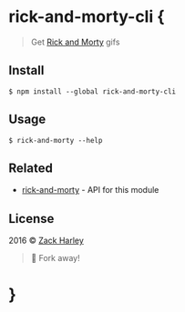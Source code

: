 # rick-and-morty-cli {

> Get [Rick and Morty][1] gifs

## Install

```
$ npm install --global rick-and-morty-cli
```

## Usage

```
$ rick-and-morty --help
```

## Related

 - [rick-and-morty][2] - API for this module

## License

2016 © [Zack Harley][3]
> :fork_and_knife: Fork away!

# }

[1]: https://en.wikipedia.org/wiki/Rick_and_Morty
[2]: https://github.com/zackharley/rick-and-morty
[3]: https://github.com/zackharley
